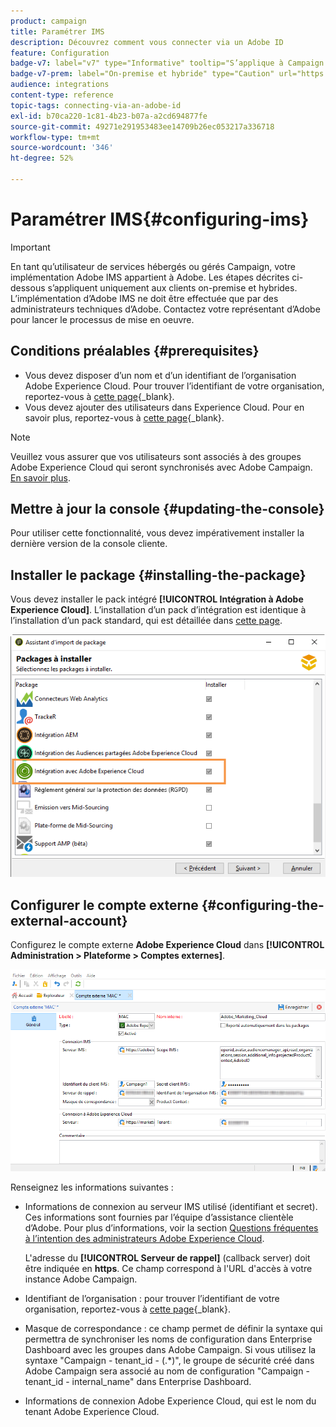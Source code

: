```yaml
---
product: campaign
title: Paramétrer IMS
description: Découvrez comment vous connecter via un Adobe ID
feature: Configuration
badge-v7: label="v7" type="Informative" tooltip="S’applique à Campaign Classic v7"
badge-v7-prem: label="On-premise et hybride" type="Caution" url="https://experienceleague.adobe.com/docs/campaign-classic/using/installing-campaign-classic/architecture-and-hosting-models/hosting-models-lp/hosting-models.html?lang=fr" tooltip="S’applique uniquement aux déploiements on-premise et hybrides"
audience: integrations
content-type: reference
topic-tags: connecting-via-an-adobe-id
exl-id: b70ca220-1c81-4b23-b07a-a2cd694877fe
source-git-commit: 49271e291953483ee14709b26ec053217a336718
workflow-type: tm+mt
source-wordcount: '346'
ht-degree: 52%

---
```


# Paramétrer IMS{#configuring-ims}

>[!IMPORTANT]
>
>En tant qu’utilisateur de services hébergés ou gérés Campaign, votre implémentation Adobe IMS appartient à Adobe. Les étapes décrites ci-dessous s’appliquent uniquement aux clients on-premise et hybrides.
> L’implémentation d’Adobe IMS ne doit être effectuée que par des administrateurs techniques d’Adobe. Contactez votre représentant d’Adobe pour lancer le processus de mise en oeuvre.

## Conditions préalables {#prerequisites}

* Vous devez disposer d’un nom et d’un identifiant de l’organisation Adobe Experience Cloud. Pour trouver l’identifiant de votre organisation, reportez-vous à [cette page](https://experienceleague.adobe.com/docs/core-services/interface/administration/organizations.html?lang=fr){_blank}.
* Vous devez ajouter des utilisateurs dans Experience Cloud. Pour en savoir plus, reportez-vous à [cette page](https://experienceleague.adobe.com/docs/core-services/interface/administration/admin-getting-started.html?lang=fr){_blank}.

>[!NOTE]
>
>Veuillez vous assurer que vos utilisateurs sont associés à des groupes Adobe Experience Cloud qui seront synchronisés avec Adobe Campaign. [En savoir plus](#configuring-the-external-account).

## Mettre à jour la console {#updating-the-console}

Pour utiliser cette fonctionnalité, vous devez impérativement installer la dernière version de la console cliente.

## Installer le package {#installing-the-package}

Vous devez installer le pack intégré **[!UICONTROL Intégration à Adobe Experience Cloud]**. L’installation d’un pack d’intégration est identique à l’installation d’un pack standard, qui est détaillée dans [cette page](../../installation/using/installing-campaign-standard-packages.md).

![](assets/ims_6.png)

## Configurer le compte externe {#configuring-the-external-account}

Configurez le compte externe **Adobe Experience Cloud** dans **[!UICONTROL Administration > Plateforme > Comptes externes]**.

![](assets/ims_5.png)

Renseignez les informations suivantes :

* Informations de connexion au serveur IMS utilisé (identifiant et secret). Ces informations sont fournies par l’équipe d’assistance clientèle d’Adobe. Pour plus d’informations, voir la section [Questions fréquentes à l’intention des administrateurs Adobe Experience Cloud](https://experienceleague.adobe.com/docs/core-services/interface/manage-users-and-products/faq.html?lang=fr).

  L&#39;adresse du **[!UICONTROL Serveur de rappel]** (callback server) doit être indiquée en **https**. Ce champ correspond à l&#39;URL d&#39;accès à votre instance Adobe Campaign.

* Identifiant de l’organisation : pour trouver l’identifiant de votre organisation, reportez-vous à [cette page](https://experienceleague.adobe.com/docs/core-services/interface/administration/organizations.html?lang=fr){_blank}.

* Masque de correspondance : ce champ permet de définir la syntaxe qui permettra de synchroniser les noms de configuration dans Enterprise Dashboard avec les groupes dans Adobe Campaign. Si vous utilisez la syntaxe &quot;Campaign - tenant_id - (.&#42;)&quot;, le groupe de sécurité créé dans Adobe Campaign sera associé au nom de configuration &quot;Campaign - tenant_id - internal_name&quot; dans Enterprise Dashboard.

* Informations de connexion Adobe Experience Cloud, qui est le nom du tenant Adobe Experience Cloud.
